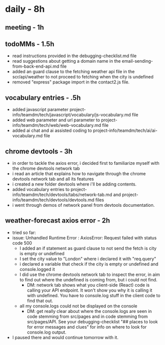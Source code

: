 # daily - 8h

## meeting - 1h

## todoMMs - 1.5h

* read instructions provided in the debugging-checklist.md file
* read suggestions about getting a domain name in the email-sending-from-back-end-api.md file
* added an guard clause to the fetching weather api file in the scr/api/weather to not proceed to fetching when the city is undefined
* removed "express" package import in the contact2.js file.

## vocabulary entries - .5h
* added javascript parameter project-info/teamdm/tech/javascript/vocabulary/js-vocabulary.md file
* added web parameter and url parameter to project-info/teamdm/tech/web/web-vocabulary.md file
* added ai chat and ai assisted coding to project-info/teamdm/tech/ai/ai-vocabulary.md file

## chrome devtools - 3h
* in order to tackle the axios error, i decided first to familiarize myself with the chrome devtools network tab
* i read an article that explains how to navigate through the chrome devtools network tab and all its features
* i created a new folder devtools where i'll be adding contents.
* added vocabulary entries to project-info/teamdm/tech/devtools/tabs/network-tab.md and project-info/teamdm/tech/devtools/devtools.md files
* i went through demos of network panel from devtools documentation.

## weather-forecast axios error - 2h
*   tried so far:
  * issue: Unhandled Runtime Error : AxiosError: Request failed with status code 500
    * I added an if statement as guard clause to not send the fetch is city is empty or undefined
    * I set the city value to "London" where i declared it with "req.query"
    * i declared a variable that check if the city is empty or undefined and console.logged it
    * I did use the chrome devtools network tab to inspect the error, in aim to find out where the undefined is coming from, but i could not find.
      * DM: network tab shows what you client-side (React) code is calling your API endpoint. It won't show you why it is calling it with undefined. You have to console.log stuff in the client code to find that out.
    * all my console.logs could not be displayed on the console
      * DM: get really clear about where the console.logs are seen in code stemming from src/pages and in code stemming from src/pages/API. See your debugging-checklist "## places to look for error messages and clues" for info on where to look for console.log output.
* I paused there and would continue tomorrow with it.
  